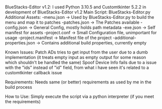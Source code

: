 BlueStacks-Editor v1.2:
I used Python 3.10.5 and Customtkinter 5.2.2 in development of BlueStacks-Editor v1.2
Main Script: BlueStacks-Editor.py
Additional Assets:
-menu.json -> Used by BlueStacks-Editor.py to build the menu and map it to patches
-patches.json -> The Patches available
-config.json -> General Config, mostly holds path metadata
-exe.json -> Self manifest for assets
-project.conf -> Small Configuration file, unimportant for usage
-project.manifest -> Manifest file of the project
-additional-properties.json -> Contains additional build properties, currently empty

Known Issues:
Patch ADs tries to get input from the user due to a dumb implementation (it treats empty input as empty output for some reason which shouldn't be handled the same)
Spoof Device Info fails due to a issue with the "ids" instead of "id" field, from what i have seen it's related to a customtkinter callback issue

Requirements:
Needs same (or better) requirements as used by me in the build process

How to Use:
Simply execute the script via a python interpreter (if you meet the requirements)
